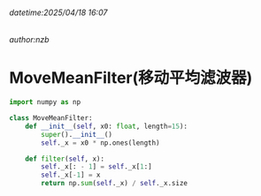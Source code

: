 ###### datetime:2025/04/18 16:07
###### author:nzb

# MoveMeanFilter(移动平均滤波器)


```python
import numpy as np

class MoveMeanFilter:
    def __init__(self, x0: float, length=15):
        super().__init__()
        self._x = x0 * np.ones(length)

    def filter(self, x):
        self._x[: - 1] = self._x[1:]
        self._x[-1] = x
        return np.sum(self._x) / self._x.size
```